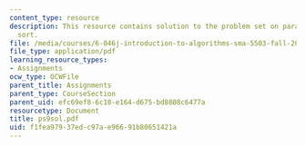 ```yaml
---
content_type: resource
description: This resource contains solution to the problem set on parallel merge
  sort.
file: /media/courses/6-046j-introduction-to-algorithms-sma-5503-fall-2005/f1fea97937edc97ae96691b80651421a_ps9sol.pdf
file_type: application/pdf
learning_resource_types:
- Assignments
ocw_type: OCWFile
parent_title: Assignments
parent_type: CourseSection
parent_uid: efc69ef8-6c18-e164-d675-bd8808c6477a
resourcetype: Document
title: ps9sol.pdf
uid: f1fea979-37ed-c97a-e966-91b80651421a
---
```

